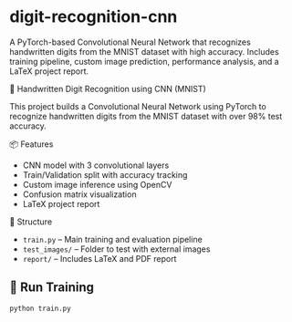 # digit-recognition-cnn
A PyTorch-based Convolutional Neural Network that recognizes handwritten digits from the MNIST dataset with high accuracy. Includes training pipeline, custom image prediction, performance analysis, and a LaTeX project report.

🧠 Handwritten Digit Recognition using CNN (MNIST)

This project builds a Convolutional Neural Network using PyTorch to recognize handwritten digits from the MNIST dataset with over 98% test accuracy.

📦 Features
- CNN model with 3 convolutional layers
- Train/Validation split with accuracy tracking
- Custom image inference using OpenCV
- Confusion matrix visualization
- LaTeX project report

📁 Structure
- `train.py` – Main training and evaluation pipeline
- `test_images/` – Folder to test with external images
- `report/` – Includes LaTeX and PDF report

## 🧪 Run Training
```bash
python train.py
